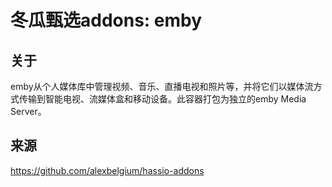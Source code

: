 # 冬瓜甄选addons: emby

## 关于

emby从个人媒体库中管理视频、音乐、直播电视和照片等，并将它们以媒体流方式传输到智能电视、流媒体盒和移动设备。此容器打包为独立的emby Media Server。

## 来源

https://github.com/alexbelgium/hassio-addons
